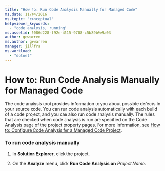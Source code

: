 ```yaml
---
title: "How to: Run Code Analysis Manually for Managed Code"
ms.date: 11/04/2016
ms.topic: "conceptual"
helpviewer_keywords:
  - "code analysis, running"
ms.assetid: 5086d228-f92e-4515-9708-c5b89b9e9a03
author: gewarren
ms.author: gewarren
manager: jillfra
ms.workload:
  - "dotnet"
---
```

# How to: Run Code Analysis Manually for Managed Code
The code analysis tool provides information to you about possible defects in your source code. You can run code analysis automatically with each build of a code project, and you can also run code analysis manually. The rules that are checked when code analysis is run are specified on the Code Analysis page of the project property pages. For more information, see [How to: Configure Code Analysis for a Managed Code Project](../code-quality/how-to-configure-code-analysis-for-a-managed-code-project.md).

### To run code analysis manually

1. In **Solution Explorer**, click the project.

2. On the **Analyze** menu, click **Run Code Analysis on** *Project Name*.
